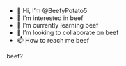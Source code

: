 - 👋 Hi, I’m @BeefyPotato5
- 👀 I’m interested in beef
- 🌱 I’m currently learning beef
- 💞️ I’m looking to collaborate on beef
- 📫 How to reach me beef



beef?
<!---
BeefyPotato5/BeefyPotato5 is a ✨ special ✨ repository because its `README.md` (this file) appears on your GitHub profile.
You can click the Preview link to take a look at your changes.
--->
